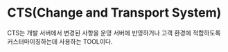# CTS(Change and Transport System)

CTS는 개발 서버에서 변경된 사항을 운영 서버에 반영하거나 고객 환경에 적합하도록 커스터마이징하는데 사용하는 TOOL이다.